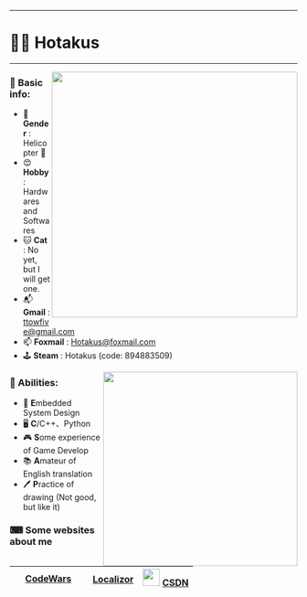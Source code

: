 ___
# 🕵️‍♂️ Hotakus

___


<img src='https://github-readme-stats.vercel.app/api?username=hotakus&show_icons=true&theme=calm' width=430 align='right'>

### 📰 Basic info:
- 👬 **Gender** : Helicopter 🚁
- 😍 **Hobby** : Hardwares and Softwares
- 🐱 **Cat** : No yet, but I will get one.
- 📬 **Gmail** : ttowfive@gmail.com
- 📫 **Foxmail** : Hotakus@foxmail.com
- 🕹 **Steam** : Hotakus (code: 894883509)

<img src='https://github-readme-stats.vercel.app/api/top-langs/?username=hotakus&layout=compact&theme=calm' width=340 align='right'>

### 💪 Abilities:
- 🔌 **E**mbedded System Design
- 🖥 **C**/C++、Python
- 🎮 **S**ome experience of Game Develop
- 📚 **A**mateur of English translation 
- 🖊 **P**ractice of drawing (Not good, but like it) 

### ⌨ Some websites about me
| <img src='https://www.codewars.com/packs/assets/logo.61192cf7.svg' width=15 > [CodeWars](https://www.codewars.com/users/Hotakus) | <img src='https://www.localizor.com/images/favicon.png' width=17 > [Localizor](https://www.codewars.com/users/Hotakus) | <img src='https://img-home.csdnimg.cn/images/20201124032511.png' width=30 > [CSDN](https://blog.csdn.net/qq_26106317?spm=1010.2135.3001.5421) |
| :----: | :----: | :----: |
